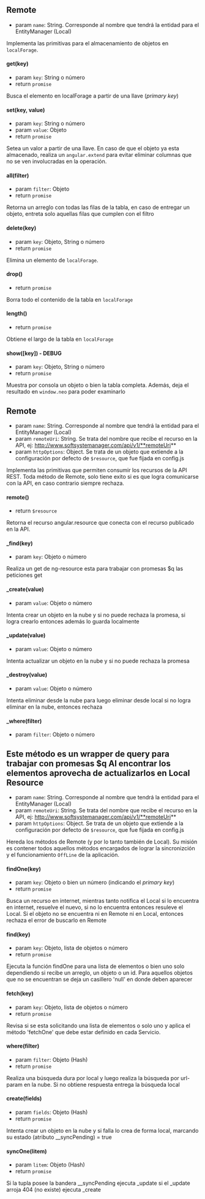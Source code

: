 Remote
------
* param `name`: String. Corresponde al nombre que tendrá la entidad para el EntityManager (Local)

Implementa las primitivas para el almacenamiento de objetos en `localForage`.

#### get(key)

* param `key`: String o número
* return `promise`

Busca el elemento en localForage a partir de una llave (*primary key*)

#### set(key, value)

* param `key`: String o número
* param `value`: Objeto
* return `promise`

Setea un valor a partir de una llave. En caso de que el objeto
ya esta almacenado, realiza un `angular.extend` para evitar eliminar
columnas que no se ven involucradas en la operación.

#### all(filter)

* param `filter`: Objeto
* return `promise`

Retorna un arreglo con todas las filas de la tabla, en caso de entregar
un objeto, entreta solo aquellas filas que cumplen con el filtro

#### delete(key)

* param `key`: Objeto, String o número
* return `promise`

Elimina un elemento de `localForage`.

#### drop()

* return `promise`

Borra todo el contenido de la tabla en `localForage`

#### length()

* return `promise`

Obtiene el largo de la tabla en `localForage`

#### show([key]) - DEBUG

* param `key`: Objeto, String o número
* return `promise`

Muestra por consola un objeto o bien la tabla completa. 
Además, deja el resultado en `window.neo` para poder examinarlo

Remote
------
* param `name`: String. Corresponde al nombre que tendrá la entidad para el EntityManager (Local)
* param `remoteUri`: String. Se trata del nombre que recibe el recurso en la API, ej: http://www.softsystemanager.com/api/v1/**remoteUri**
* param `httpOptions`: Object. Se trata de un objeto que extiende a la configuración por defecto de `$resource`, que fue fijada en config.js 

Implementa las primitivas que permiten consumir los recursos de la API REST.
Toda método de Remote, solo tiene exito si es que logra comunicarse con la API,
en caso contrario siempre rechaza.

#### remote()

* return `$resource`

Retorna el recurso angular.resource que conecta con
el recurso publicado en la API.

#### _find(key)


* param `key`: Objeto o número

Realiza un get de ng-resource
esta para trabajar con promesas $q las peticiones get

#### _create(value)


* param `value`: Objeto o número

Intenta crear un objeto en la nube y si no puede rechaza la promesa, si logra crearlo
entonces además lo guarda localmente

#### _update(value)


* param `value`: Objeto o número

Intenta actualizar un objeto en la nube y si no puede rechaza la promesa

#### _destroy(value)


* param `value`: Objeto o número

Intenta eliminar desde la nube para luego eliminar desde local
si no logra eliminar en la nube, entonces rechaza

#### _where(filter)


* param `filter`: Objeto o número

Este método es un wrapper de query para trabajar con promesas $q
Al encontrar los elementos aprovecha de actualizarlos en Local
Resource
--------

* param `name`: String. Corresponde al nombre que tendrá la entidad para el EntityManager (Local)
* param `remoteUri`: String. Se trata del nombre que recibe el recurso en la API, ej: http://www.softsystemanager.com/api/v1/**remoteUri**
* param `httpOptions`: Object. Se trata de un objeto que extiende a la configuración por defecto de `$resource`, que fue fijada en config.js

Hereda los métodos de Remote (y por lo tanto también de Local). Su misión
es contener todos aquellos métodos encargados de lograr la sincronizción
y el funcionamiento `OffLine` de la aplicación.

#### findOne(key)

* param `key`: Objeto o bien un número (indicando el *primary key*)
* return `promise`

Busca un recurso en internet, mientras tanto notifica el Local
si lo encuentra en internet, resuelve el nuevo, si no lo encuentra
entonces resuleve el Local. Si el objeto no se encuentra ni en Remote
ni en Local, entonces rechaza el error de buscarlo en Remote

#### find(key)

* param `key`: Objeto, lista de objetos o número 
* return `promise`

Ejecuta la función findOne para una lista de elementos o bien uno solo
dependiendo si recibe un arreglo, un objeto o un id. Para aquellos objetos 
que no se encuentran se deja un casillero 'null' en donde deben aparecer

#### fetch(key)

* param `key`: Objeto, lista de objetos o número
* return `promise`

Revisa si se esta solicitando una lista de elementos o solo uno y aplica
el método 'fetchOne' que debe estar definido en cada Servicio.

#### where(filter)

* param `filter`: Objeto (Hash)
* return `promise`

Realiza una búsqueda dura por local y luego realiza la búsqueda por
url-param en la nube. Si no obtiene respuesta entrega la búsqueda 
local

#### create(fields)

* param `fields`: Objeto (Hash)
* return `promise`

Intenta crear un objeto en la nube y si falla lo crea de forma
local, marcando su estado (atributo __syncPending) = true

#### syncOne(litem)

* param `litem`: Objeto (Hash)
* return `promise`

Si la tupla posee la bandera __syncPending ejecuta _update
si el _update arroja 404 (no existe) ejecuta _create
